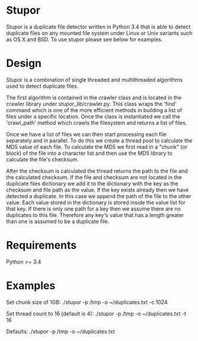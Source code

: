 Stupor
======

Stupor is a duplicate file detector written in Python 3.4 that is able to detect
duplicate files on any mounted file system under Linux or Unix variants such as
OS X and BSD. To use stupor please see below for examples.

Design
======

Stupor is a combination of single threaded and multithreaded algorithms used to
detect duplicate files.

The first algorithm is contained in the crawler class and is located in the
crawler library under stupor_lib/crawler.py. This class wraps the 'find' command
which is one of the more efficient methods in building a list of files under a
specific location. Once the class is instantiated we call the 'crawl_path'
method which crawls the filesystem and returns a list of files.

Once we have a list of files we can then start processing each file separately
and in parallel. To do this we create a thread pool to calculate the MD5 value
of each file. To calculate the MD5 we first read in a "chunk" (or block) of the
file into a character list and then use the MD5 library to calculate the file's
checksum.

After the checksum is calculated the thread returns the path to the file and the
calculated checksum. If the file and checksum are not located in the duplicate
files dictionary we add it to the dictionary with the key as the checksum and
file path as the value. If the key exists already then we have detected a
duplicate. In this case we append the path of the file to the other value. Each
value stored in the dictionary is stored inside the value list for that key. If
there is only one path for a key then we assume there are no duplicates to this
file. Therefore any key's value that has a length greater than one is assumed to
be a duplicate file.


Requirements
============

Python >= 3.4


Examples
========

Set chunk size of 1GB:
./stupor -p /tmp -o ~/duplicates.txt -c 1024

Set thread count to 16 (default is 4):
./stupor -p /tmp -o ~/duplicates.txt -t 16

Defaults:
./stupor -p /tmp -o ~/duplicates.txt
